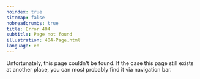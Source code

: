 ```yaml
---
noindex: true
sitemap: false
nobreadcrumbs: true
title: Error 404
subtitle: Page not found
illustration: 404-Page.html
language: en
---
```


Unfortunately, this page couldn't be found. If the case this page still exists at another place, you can most probably find it via navigation bar.
